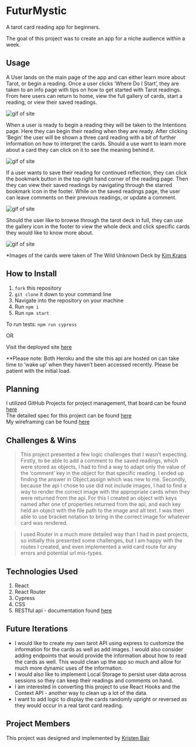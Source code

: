 # FuturMystic

A tarot card reading app for beginners.

The goal of this project was to create an app for a niche audience within a week. 

## Usage
A User lands on the main page of the app and can either learn more about Tarot, or begin a reading. Once a user clicks ‘Where Do I Start’, they are taken to an info page with tips on how to get started with Tarot readings. From here users can return to home, view the full gallery of cards, start a reading, or view their saved readings. 

![gif of site](https://media.giphy.com/media/plFwmDRhUtC06EnGya/giphy.gif)

When a user is ready to begin a reading they will be taken to the Intentions page. Here they can begin their reading when they are ready. After clicking ‘Begin’ the user will be shown a three card reading with a bit of further information on how to interpret the cards. Should a use want to learn more about a card they can click on it to see the meaning behind it. 

![gif of site](https://media.giphy.com/media/cFK9C0mOVQxuuq5uvb/giphy.gif)

If a user wants to save their reading for continued reflection, they can click the bookmark button in the top right hand corner of the reading page. Then they can view their saved readings by navigating through the starred bookmark icon in the footer. While on the saved readings page, the user can leave comments on their previous readings, or update a comment. 

![gif of site](https://media.giphy.com/media/jNq0qXQsYNcXWvcCIk/giphy.gif)

Should the user like to browse through the tarot deck in full, they can use the gallery icon in the footer to view the whole deck and click specific cards they would like to know more about. 

![gif of site](https://media.giphy.com/media/Ne01iaD8CEcZRSNqq6/giphy.gif)


*Images of the cards were taken of The Wild Unknown Deck by [Kim Krans](https://www.thewildunknown.com/collections/shop-the-magic)

## How to Install
1. `fork` this repository
2. `git clone` it down to your command line
3. Navigate into the repository on your machine
4. Run `npm i`
5. Run `npm start`

To run tests: `npm run cypress`

OR

Visit the deployed site [here](http://futur-mystic.herokuapp.com/)

**Please note: Both Heroku and the site this api are hosted on can take time to ‘wake up’ when they haven’t been accessed recently. Please be patient with the initial load.

## Planning
I utilized GitHub Projects for project management, that board can be found [here](https://github.com/kristenmb/FuturMystic/projects/1) <br/>
The detailed spec for this project can be found [here](https://frontend.turing.io/projects/module-3/niche-audience.html) <br/>
My wireframing can be found [here](https://miro.com/app/board/o9J_lRHqcFQ=/)

## Challenges & Wins
> This project presented a few logic challenges that I wasn’t expecting. Firstly, to be able to add a comment to the saved readings, which were stored as objects, I had to find a way to adapt only the value of the ‘comment’ key in the object for that specific reading. I ended up finding the answer in Object.assign which was new to me. Secondly, because the api I chose to use did not include images, I had to find a way to render the correct image with the appropriate cards when they were returned from the api. For this I created an object with keys named after one of properties returned from the api, and each key held an object with the file path to the image and alt text. I was then able to use bracket notation to bring in the correct image for whatever card was rendered.

> I used Router in a much more detailed way than I had in past projects, so initially this presented some challenges, but I am happy with the routes I created, and even implemented a wild card route for any errors and potential url mis-types.

## Technologies Used
1. React
2. React Router
3. Cypress
4. CSS
5. RESTful api - documentation found [here](https://app.swaggerhub.com/apis/ekswagger/rws-tarot_card_api/1.0.0#/Get%20cards/get_cards_random)

## Future Iterations
- I would like to create my own tarot API using express to customize the information for the cards as well as add images. I would also consider adding endpoints that would provide the information about how to read the cards as well. This would clean up the app so much and allow for much more dynamic uses of the information. 
- I would also like to implement Local Storage to persist user data across sessions so they can keep their readings and comments on hand. 
- I am interested in converting this project to use React Hooks and the Context API - another way to clean up a lot of the data.
- I want to add logic to display the cards randomly upright or reversed as they would occur in a real tarot card reading. 

## Project Members
This project was designed and implemented by [Kristen Bair](https://github.com/kristenmb)



